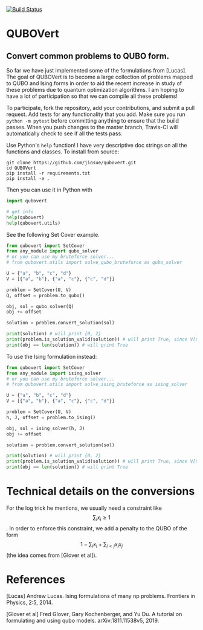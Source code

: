 [![Build Status](https://travis-ci.com/jiosue/QUBOVert.svg?branch=master)](https://travis-ci.com/jiosue/QUBOVert)

# QUBOVert

## Convert common problems to QUBO form.

So far we have just implemented some of the formulations from [Lucas]. The goal of QUBOVert is to become a large collection of problems mapped to QUBO and Ising forms in order to aid the recent increase in study of these problems due to quantum optimization algorithms. I am hoping to have a lot of participation so that we can compile all these problems!

To participate, fork the repository, add your contributions, and submit a pull request. Add tests for any functionality that you add. Make sure you run `python -m pytest` before committing anything to ensure that the build passes. When you push changes to the master branch, Travis-CI will automatically check to see if all the tests pass. 


Use Python's `help` function! I have very descriptive doc strings on all the functions and classes. To install from source:

```shell
git clone https://github.com/jiosue/qubovert.git
cd QUBOVert
pip install -r requirements.txt
pip install -e .
```

Then you can use it in Python with

```python
import qubovert

# get info
help(qubovert)
help(qubovert.utils)
```


See the following Set Cover example.

```python
from qubovert import SetCover
from any_module import qubo_solver
# or you can use my bruteforce solver...
# from qubovert.utils import solve_qubo_bruteforce as qubo_solver

U = {"a", "b", "c", "d"}
V = [{"a", "b"}, {"a", "c"}, {"c", "d"}]

problem = SetCover(U, V)
Q, offset = problem.to_qubo()

obj, sol = qubo_solver(Q)
obj += offset

solution = problem.convert_solution(sol)

print(solution) # will print {0, 2}
print(problem.is_solution_valid(solution)) # will print True, since V[0] + V[2] covers all of U
print(obj == len(solution)) # will print True
```

To use the Ising formulation instead:

```python
from qubovert import SetCover
from any_module import ising_solver
# or you can use my bruteforce solver...
# from qubovert.utils import solve_ising_bruteforce as ising_solver

U = {"a", "b", "c", "d"}
V = [{"a", "b"}, {"a", "c"}, {"c", "d"}]

problem = SetCover(U, V)
h, J, offset = problem.to_ising()

obj, sol = ising_solver(h, J)
obj += offset

solution = problem.convert_solution(sol)

print(solution) # will print {0, 2}
print(problem.is_solution_valid(solution)) # will print True, since V[0] + V[2] covers all of U
print(obj == len(solution)) # will print True
```


# Technical details on the conversions

For the log trick he mentions, we usually need a constraint like $$\sum_{i} x_i \geq 1$$. In order to enforce this constraint, we add a penalty to the QUBO of the form $$1 - \sum_i x_i + \sum_{i < j} x_i x_j$$ (the idea comes from [Glover et al]).



# References

[Lucas] Andrew Lucas. Ising formulations of many np problems. Frontiers in Physics, 2:5, 2014.

[Glover et al]  Fred Glover, Gary Kochenberger, and Yu Du. A tutorial on formulating and using qubo models. arXiv:1811.11538v5, 2019.
